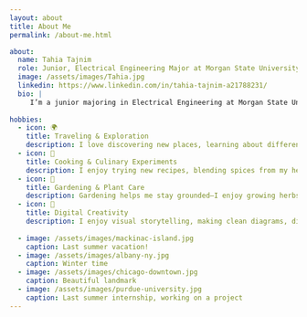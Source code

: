 ```yaml
---
layout: about
title: About Me
permalink: /about-me.html

about:
  name: Tahia Tajnim
  role: Junior, Electrical Engineering Major at Morgan State University
  image: /assets/images/Tahia.jpg
  linkedin: https://www.linkedin.com/in/tahia-tajnim-a21788231/
  bio: |
     I’m a junior majoring in Electrical Engineering at Morgan State University, passionate about the intersection of artificial intelligence, embedded systems, and social impact. My current research focuses on building AI-driven tools to improve flight delay predictions for climate-resilient air travel. As an international student, I bring a multicultural perspective and a strong sense of adaptability to my work. I enjoy exploring how technology can solve real-world problems—whether it’s through data modeling, collaborative projects, or community outreach. Outside of academics, I love immersing myself in new cultures through travel, experimenting in the kitchen with traditional and modern recipes, and nurturing plants in my small garden—it brings me joy and balance.
    
hobbies:
  - icon: 🌍
    title: Traveling & Exploration
    description: I love discovering new places, learning about different cultures, and finding inspiration through global experiences.
  - icon: 🍳
    title: Cooking & Culinary Experiments
    description: I enjoy trying new recipes, blending spices from my heritage with modern dishes, and cooking as a form of creative expression.
  - icon: 🌱
    title: Gardening & Plant Care
    description: Gardening helps me stay grounded—I enjoy growing herbs, flowers, and caring for houseplants as a peaceful daily ritual.
  - icon: 🧵
    title: Digital Creativity
    description: I enjoy visual storytelling, making clean diagrams, digital journaling, and crafting aesthetic presentations and lab reports.
  
  - image: /assets/images/mackinac-island.jpg
    caption: Last summer vacation!
  - image: /assets/images/albany-ny.jpg
    caption: Winter time
  - image: /assets/images/chicago-downtown.jpg
    caption: Beautiful landmark
  - image: /assets/images/purdue-university.jpg
    caption: Last summer internship, working on a project 
---
```

